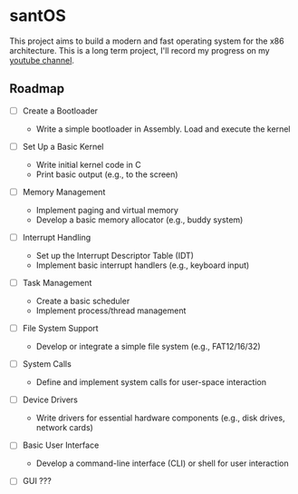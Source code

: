 # santOS

This project aims to build a modern and fast operating system for the x86 architecture.
This is a long term project, I'll record my progress on my [youtube channel](https://www.youtube.com/@giovannis-diary).

## Roadmap

-[ ] Create a Bootloader
  - Write a simple bootloader in Assembly.
  Load and execute the kernel

- [ ] Set Up a Basic Kernel
  - Write initial kernel code in C
  - Print basic output (e.g., to the screen)

- [ ] Memory Management
  - Implement paging and virtual memory
  - Develop a basic memory allocator (e.g., buddy system)

- [ ] Interrupt Handling
  - Set up the Interrupt Descriptor Table (IDT)
  - Implement basic interrupt handlers (e.g., keyboard input)

- [ ] Task Management
  - Create a basic scheduler
  - Implement process/thread management

- [ ] File System Support
  - Develop or integrate a simple file system (e.g., FAT12/16/32)

- [ ] System Calls
  - Define and implement system calls for user-space interaction

- [ ] Device Drivers
  - Write drivers for essential hardware components (e.g., disk drives, network cards)

- [ ] Basic User Interface
  - Develop a command-line interface (CLI) or shell for user interaction

- [ ] GUI ???
